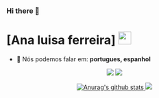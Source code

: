 ### Hi there 👋
# [Ana luisa ferreira] <img src="https://github.com/TheDudeThatCode/TheDudeThatCode/blob/master/Assets/Mario_Hello_Big.gif" width="30px">
- 📣 Nós podemos falar em: <strong>portugues, espanhol</strong>



 <div align="center">

  <a href="#" alt="Gmail">
    <img src="https://img.shields.io/badge/-Gmail-FF0000?style=flat-square&labelColor=FF0000&logo=gmail&logoColor=white&link=analuisaferreira250@gmail.com"/></a>

  
  <a href="#" alt="Instagram">
    <img src="https://img.shields.io/badge/-Instagram-DF0174?style=flat-square&labelColor=DF0174&logo=instagram&logoColor=white&link=https://www.instagram.com/ana000_4?igsh=MXBnMmwyZ2xmZG1leg=="/></a>


<a href="https://github-readme-stats.anuraghazra1.vercel.app/api?username=Duduxs"><img src="https://github-readme-stats.anuraghazra1.vercel.app/api?username=Duduxs&show_icons=true&include_all_commits=true&theme=radical" alt="Anurag's github stats"/>
    <img src="https://img.shields.io/badge/-Instagram-DF0174?style=flat-square&labelColor=DF0174&logo=instagram&logoColor=white&link=https://www.instagram.com/ana000_4?igsh=MXBnMmwyZ2xmZG1leg=="/></a>
<!--
<!--
**vngss/vngss** is a ✨ _special_ ✨ repository because its `README.md` (this file) appears on your GitHub profile.

Here are some ideas to get you started:

- 🔭 I’m currently working on ...
- 🌱 I’m currently learning ...
- 👯 I’m looking to collaborate on ...
- 🤔 I’m looking for help with ...
- 💬 Ask me about ...
- 📫 How to reach me: ...
- 😄 Pronouns: ...
- ⚡ Fun fact: ...
-->
